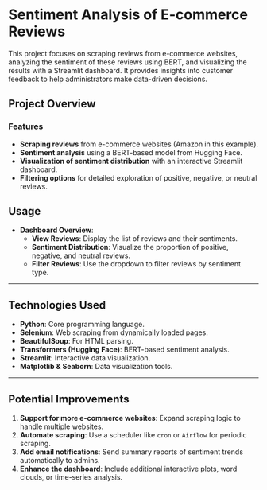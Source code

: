 # Sentiment Analysis of E-commerce Reviews

This project focuses on scraping reviews from e-commerce websites, analyzing the sentiment of these reviews using BERT, and visualizing the results with a Streamlit dashboard. It provides insights into customer feedback to help administrators make data-driven decisions.

## Project Overview
### Features
- **Scraping reviews** from e-commerce websites (Amazon in this example).
- **Sentiment analysis** using a BERT-based model from Hugging Face.
- **Visualization of sentiment distribution** with an interactive Streamlit dashboard.
- **Filtering options** for detailed exploration of positive, negative, or neutral reviews.


## Usage

- **Dashboard Overview**:
  - **View Reviews**: Display the list of reviews and their sentiments.
  - **Sentiment Distribution**: Visualize the proportion of positive, negative, and neutral reviews.
  - **Filter Reviews**: Use the dropdown to filter reviews by sentiment type.

---

## Technologies Used

- **Python**: Core programming language.
- **Selenium**: Web scraping from dynamically loaded pages.
- **BeautifulSoup**: For HTML parsing.
- **Transformers (Hugging Face)**: BERT-based sentiment analysis.
- **Streamlit**: Interactive data visualization.
- **Matplotlib & Seaborn**: Data visualization tools.

---

## Potential Improvements

1. **Support for more e-commerce websites**: Expand scraping logic to handle multiple websites.
2. **Automate scraping**: Use a scheduler like `cron` or `Airflow` for periodic scraping.
3. **Add email notifications**: Send summary reports of sentiment trends automatically to admins.
4. **Enhance the dashboard**: Include additional interactive plots, word clouds, or time-series analysis.

